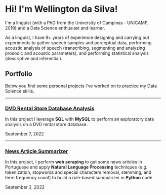 <h1>Hi! I'm Wellington da Silva!</h1>
<p>I'm a linguist (with a PhD from the University of Campinas - UNICAMP, 2019) and a Data Science enthusiast and learner.</p>
<p>As a linguist, I have 9+ years of experience designing and carrying out experiments to gather
speech samples and perceptual data, performing acoustic analysis of speech (transcribing,
segmenting and analyzing prosodic and acoustic parameters), and performing statistical
analysis (descriptive and inferential).</p>

<h2>Portfolio</h2>
<p>Below you find some personal projects I've worked on to practice my Data Science skills.</p>

<hr>

### [DVD Rental Store Database Analysis](https://welldasilva.github.io/dvd-rental-store-database-analysis/)

<p>In this project I leverage <strong>SQL</strong> with <strong>MySQL</strong> to perform an exploratory data analysis on a DVD rental store database.</p>

<p>September 7, 2022</p>

<hr>

### [News Article Summarizer](https://welldasilva.github.io/news-article-summarizer/)

<p>In this project, I perform <strong>web scraping</strong> to get some news articles in Portuguese and apply <strong>Natural Language Processing</strong> techniques (e.g. tokenization, stopwords and special characters removal, stemming, and term frequency count) to build a rule-based summarizer in <strong>Python</strong> code.</p>

<p>September 3, 2022</p>

